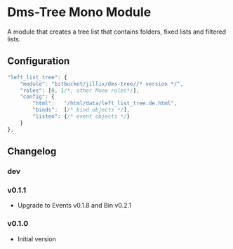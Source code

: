 Dms-Tree Mono Module
====================

A module that creates a tree list that contains folders, fixed lists and filtered lists.

## Configuration

```js
"left_list_tree": {
    "module": "bitbucket/jillix/dms-tree//* version */",
    "roles": [0, 1/*, other Mono roles*/],
    "config": {
        "html":   "/html/data/left_list_tree.de.html",
        "binds":  [/* bind objects */],
        "listen": {/* event objects */}
    }
},
```
## Changelog

### dev

### v0.1.1
 - Upgrade to Events v0.1.8 and Bin v0.2.1

### v0.1.0
 - Initial version
